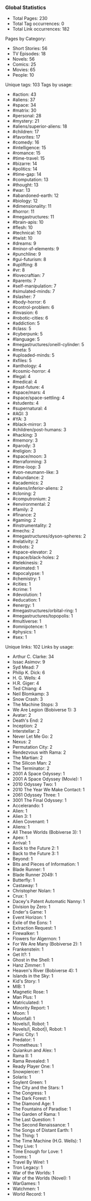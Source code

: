 ### Global Statistics

* Total Pages: 230
* Total Tag occurrences: 0
* Total Link occurrences: 182

Pages by Category:
  * Short Stories: 56
  * TV Episodes: 18
  * Novels: 56
  * Comics: 25
  * Movies: 65
  * People: 10

Unique tags: 103
Tags by usage:

* #action: 43
* #aliens: 37
* #space: 34
* #matrix: 30
* #personal: 28
* #mystery: 21
* #aliens/superior-aliens: 18
* #children: 17
* #favorites: 17
* #comedy: 16
* #intelligence: 15
* #romance: 15
* #time-travel: 15
* #bizarre: 14
* #politics: 14
* #time-gap: 14
* #computation: 13
* #thought: 13
* #war: 13
* #abandoned-earth: 12
* #biology: 12
* #dimensionality: 11
* #horror: 11
* #megastructures: 11
* #brain-apis: 10
* #flesh: 10
* #technical: 10
* #twist: 10
* #dreams: 9
* #minor-sf-elements: 9
* #punchline: 9
* #gui-futurism: 8
* #uplifting: 8
* #vr: 8
* #lovecraftian: 7
* #parents: 7
* #self-manipulation: 7
* #simulated-minds: 7
* #slasher: 7
* #body-horror: 6
* #control-problem: 6
* #invasion: 6
* #robotic-cities: 6
* #addiction: 5
* #class: 5
* #cyberpunk: 5
* #language: 5
* #megastructures/oneill-cylinder: 5
* #meta: 5
* #uploaded-minds: 5
* #xfiles: 5
* #anthology: 4
* #cosmic-horror: 4
* #legal: 4
* #medical: 4
* #past-future: 4
* #space/mars: 4
* #space/space-settling: 4
* #students: 4
* #supernatural: 4
* #AGI: 3
* #YA: 3
* #black-mirror: 3
* #children/post-humans: 3
* #hacking: 3
* #memory: 3
* #parody: 3
* #religion: 3
* #space/moon: 3
* #terraforming: 3
* #time-loop: 3
* #von-neumann-like: 3
* #abundance: 2
* #academics: 2
* #aliens/inferior-aliens: 2
* #cloning: 2
* #computronium: 2
* #environmental: 2
* #family: 2
* #finance: 2
* #gaming: 2
* #instrumentality: 2
* #mechs: 2
* #megastructures/dyson-spheres: 2
* #relativity: 2
* #robots: 2
* #space-elevator: 2
* #space/black-holes: 2
* #telekinesis: 2
* #animated: 1
* #apocalypse: 1
* #chemistry: 1
* #cities: 1
* #crime: 1
* #devolution: 1
* #education: 1
* #energy: 1
* #megastructures/orbital-ring: 1
* #megastructures/topopolis: 1
* #multiverse: 1
* #omnipotence: 1
* #physics: 1
* #sex: 1

Unique links: 102
Links by usage:

* Arthur C. Clarke: 34
* Issac Asimov: 9
* Syd Mead: 7
* Philip K. Dick: 6
* H. G. Wells: 4
* H.R. Giger: 4
* Ted Chiang: 4
* Neil Blomkamp: 3
* Snow Crash: 3
* The Machine Stops: 3
* We Are Legion (Bobiverse 1): 3
* Avatar: 2
* Death's End: 2
* Inception: 2
* Interstellar: 2
* Never Let Me Go: 2
* Nexus: 2
* Permutation City: 2
* Rendezvous with Rama: 2
* The Martian: 2
* The Silicon Man: 2
* The Terminator: 2
* 2001 A Space Odyssey: 1
* 2001 A Space Odyssey (Movie): 1
* 2010 Odyssey Two: 1
* 2010 The Year We Make Contact: 1
* 2061 Odyssey Three: 1
* 3001 The Final Odyssey: 1
* Accelerando: 1
* Alien: 1
* Alien 3: 1
* Alien Covenant: 1
* Aliens: 1
* All These Worlds (Bobiverse 3): 1
* Apex: 1
* Arrival: 1
* Back to the Future 2: 1
* Back to the Future 3: 1
* Beyond: 1
* Bits and Pieces of Information: 1
* Blade Runner: 1
* Blade Runner 2049: 1
* Butterfly: 1
* Castaway: 1
* Christopher Nolan: 1
* Crux: 1
* Dacey's Patent Automatic Nanny: 1
* Division by Zero: 1
* Ender's Game: 1
* Event Horizon: 1
* Exile of the Eons: 1
* Extraction Request: 1
* Firewalker: 1
* Flowers for Algernon: 1
* For We Are Many (Bobiverse 2): 1
* Frankenstein: 1
* Get It?: 1
* Ghost in the Shell: 1
* Hanz Zimmer: 1
* Heaven's River (Bobiverse 4): 1
* Islands in the Sky: 1
* Kid's Story: 1
* MIB: 1
* Magnetic Rose: 1
* Man Plus: 1
* Matriculated: 1
* Minority Report: 1
* Moon: 1
* Moonfall: 1
* Novels/I, Robot: 1
* Novels/I, Robot|I, Robot: 1
* Panic City: 1
* Predator: 1
* Prometheus: 1
* Quiankun and Alex: 1
* Rama II: 1
* Rama Revealed: 1
* Ready Player One: 1
* Snowpiercer: 1
* Solaris: 1
* Soylent Green: 1
* The City and the Stars: 1
* The Congress: 1
* The Dark Forest: 1
* The Diamond Age: 1
* The Fountains of Paradise: 1
* The Garden of Rama: 1
* The Last Question: 1
* The Second Renaissance: 1
* The Songs of Distant Earth: 1
* The Thing: 1
* The Time Machine (H.G. Wells): 1
* They Live: 1
* Time Enough for Love: 1
* Tooms: 1
* Travel By Wire!: 1
* Tron Legacy: 1
* War of the Worlds: 1
* War of the Worlds (Novel): 1
* WarGames: 1
* Watchmen: 1
* World Record: 1
